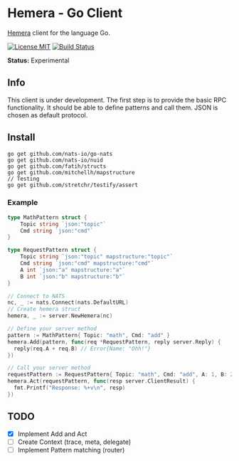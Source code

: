 # Hemera - Go Client
[Hemera](https://github.com/hemerajs/hemera) client for the language Go.

[![License MIT](https://img.shields.io/badge/License-MIT-blue.svg)](http://opensource.org/licenses/MIT)
[![Build Status](https://travis-ci.org/hemerajs/go-hemera.svg?branch=master)](http://travis-ci.org/hemerajs/go-hemera)

**Status:** Experimental

## Info
This client is under development. The first step is to provide the basic RPC functionality. It should be able to define patterns and call them.
JSON is chosen as default protocol.

## Install

```
go get github.com/nats-io/go-nats
go get github.com/nats-io/nuid
go get github.com/fatih/structs
go get github.com/mitchellh/mapstructure
// Testing
go get github.com/stretchr/testify/assert
```

### Example

```go
type MathPattern struct {
	Topic string `json:"topic"`
	Cmd string `json:"cmd"`
}

type RequestPattern struct {
	Topic string `json:"topic" mapstructure:"topic"`
	Cmd string `json:"cmd" mapstructure:"cmd"`
	A int `json:"a" mapstructure:"a"`
	B int `json:"b" mapstructure:"b"`
}

// Connect to NATS
nc, _ := nats.Connect(nats.DefaultURL)
// Create hemera struct
hemera, _ := server.NewHemera(nc)

// Define your server method
pattern := MathPattern{ Topic: "math", Cmd: "add" }
hemera.Add(pattern, func(req *RequestPattern, reply server.Reply) {
  reply(req.A + req.B) // Error{Name: "Ohh!"}
})

// Call your server method
requestPattern := RequestPattern{ Topic: "math", Cmd: "add", A: 1, B: 2 }
hemera.Act(requestPattern, func(resp server.ClientResult) {
  fmt.Printf("Response: %+v\n", resp)
})
```

## TODO
- [X] Implement Add and Act
- [ ] Create Context (trace, meta, delegate)
- [ ] Implement Pattern matching (router)
